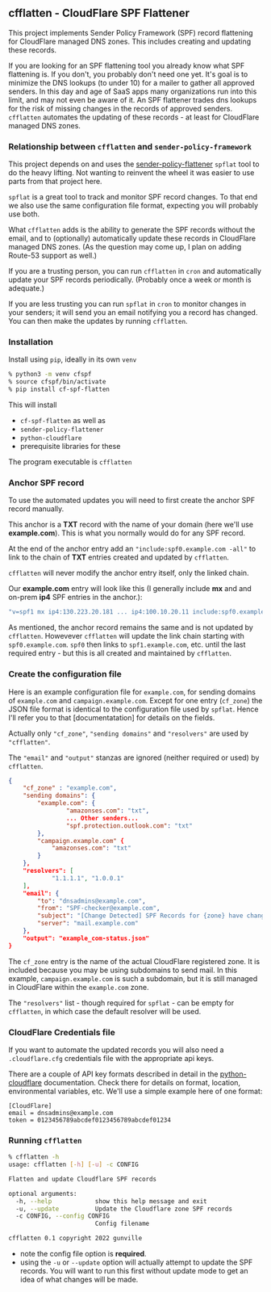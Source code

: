 ## cfflatten - CloudFlare SPF Flattener

This project implements Sender Policy Framework (SPF) record flattening for CloudFlare managed DNS zones.  This includes creating and updating these records.

If you are looking for an SPF flattening tool you already know what SPF flattening is. If you don't, you probably don't need one yet. It's goal is to minimize the DNS lookups (to under 10) for a mailer to gather all approved senders. In this day and age of SaaS apps many organizations run into this limit, and may not even be aware of it. An SPF flattener trades dns lookups for the risk of missing changes in the records of approved senders. `cfflatten` automates the updating of these records - at least for CloudFlare managed DNS zones. 

### Relationship between `cfflatten` and `sender-policy-framework`

This project depends on and uses the [sender-policy-flattener](https://github.com/cetanu/sender_policy_flattener) `spflat` tool to do the heavy lifting. Not wanting to reinvent the wheel it was easier to use parts from that project here.

`spflat` is a great tool to track and monitor SPF record changes. To that end we also use the same configuration file format, expecting you will probably use both.

What `cfflatten` adds is the ability to generate the SPF records without the email, and to (optionally) automatically update these records in CloudFlare managed DNS zones. (As the question may come up, I plan on adding Route-53 support as well.)

If you are a trusting person, you can run `cfflatten` in `cron` and automatically update your SPF records periodically. (Probably once a week or month is adequate.)

If you are less trusting you can run `spflat` in `cron` to monitor changes in your senders; it will send you an email notifying you a record has changed.  You can then make the updates by running `cfflatten`.

### Installation

Install using `pip`, ideally in its own `venv`
```bash
% python3 -m venv cfspf
% source cfspf/bin/activate
% pip install cf-spf-flatten 
```
This will install
* `cf-spf-flatten` as well as 
* `sender-policy-flattener`
* `python-cloudflare`
* prerequisite libraries for these

The program executable is `cfflatten`

### Anchor SPF record
To use the automated updates you will need to first create the anchor SPF record manually. 

This anchor is a **TXT** record with the name of your domain (here we'll use **example.com**). This is what you normally would do for any SPF record.

At the end of the anchor entry add an `"include:spf0.example.com -all"` to link to the chain of **TXT** entries created and updated by `cfflatten`.

`cfflatten` will never modify the anchor entry itself, only the linked chain.

Our **example.com** entry will look like this (I generally include **mx** and and on-prem **ip4** SPF entries in the anchor.):
```bash
"v=spf1 mx ip4:130.223.20.181 ... ip4:100.10.20.11 include:spf0.example.com -all"
```

As mentioned, the anchor record remains the same and is not updated by `cfflatten`.  Howevever `cfflatten` will update the link chain starting with `spf0.example.com`. `spf0` then links to `spf1.example.com`, etc. until the last required entry - but this is all created and maintained by `cfflatten`.

### Create the configuration file
Here is an example configuration file for `example.com`, for sending domains of `example.com` and `campaign.example.com`. 
Except for one entry (`cf_zone`) the JSON file format is identical to the configuration file used by `spflat`. Hence I'll refer you to that [documentatation] for details on the fields.  

Actually only `"cf_zone"`, `"sending domains"` and `"resolvers"` are used by `"cfflatten"`. 

The `"email"` and `"output"` stanzas are ignored (neither required or used) by `cfflatten`.

```json
{
    "cf_zone" : "example.com",
    "sending domains": {
        "example.com": {
                "amazonses.com": "txt",
                ... Other senders...
                "spf.protection.outlook.com": "txt"
        },
        "campaign.example.com" {
            "amazonses.com": "txt"
        }
    },
    "resolvers": [
            "1.1.1.1", "1.0.0.1"
    ],
    "email": {
        "to": "dnsadmins@example.com",
        "from": "SPF-checker@example.com",
        "subject": "[Change Detected] SPF Records for {zone} have changed.",
        "server": "mail.example.com"
    },
    "output": "example_com-status.json"
}
```
The `cf_zone` entry is the name of the actual CloudFlare registered zone. It is included because you may be using subdomains to send mail. In this example, `campaign.example.com` is such a subdomain, but it is still managed in CloudFlare within the `example.com` zone.

The `"resolvers"` list - though required for `spflat` - can be empty for `cfflatten`, in which case the default resolver will be used.
### CloudFlare Credentials file
If you want to automate the updated records you will also need a `.cloudflare.cfg` credentials file with the appropriate api keys.  

There are a couple of API key formats described in detail in the [python-cloudflare](https://github.com/cloudflare/python-cloudflare) documentation. Check there for details on format, location, environmental variables, etc.  We'll use a simple example here of one format:
```
[CloudFlare]
email = dnsadmins@example.com
token = 0123456789abcdef0123456789abcdef01234
```
### Running `cfflatten`
```bash
% cfflatten -h
usage: cfflatten [-h] [-u] -c CONFIG

Flatten and update Cloudflare SPF records

optional arguments:
  -h, --help            show this help message and exit
  -u, --update          Update the Cloudflare zone SPF records
  -c CONFIG, --config CONFIG
                        Config filename

cfflatten 0.1 copyright 2022 gunville
```
* note the config file option is **required**.
* using the `-u` or `--update` option will actually attempt to update the SPF records.  You will want to run this first without update mode to get an idea of what changes will be made.
